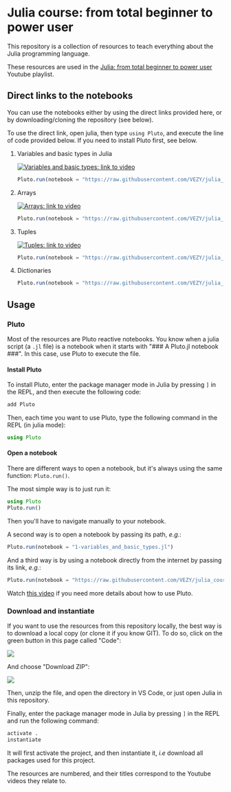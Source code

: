 # Julia course: from total beginner to power user

This repository is a collection of resources to teach everything about the Julia programming language.

These resources are used in the [Julia: from total beginner to power user](https://www.youtube.com/watch?v=ZZJJgQ2IzQQ&list=PLLiJ249IkzRFxZGALbKy75_ZyHxYCUmuk) Youtube playlist.


## Direct links to the notebooks

You can use the notebooks either by using the direct links provided here, or by downloading/cloning the repository (see below).

To use the direct link, open julia, then type `using Pluto`, and execute the line of code provided below. If you need to install Pluto first, see below.

1. Variables and basic types in Julia

    [![Variables and basic types: link to video](http://img.youtube.com/vi/Jip2Ym5DsxQ/0.jpg)](https://youtu.be/Jip2Ym5DsxQ "Variables and basic types")

    ```julia
    Pluto.run(notebook = "https://raw.githubusercontent.com/VEZY/julia_course/main/1-variables_and_basic_types.jl")
    ```

1. Arrays

    [![Arrays: link to video](http://img.youtube.com/vi/VKjIRDBk6qo/0.jpg)](https://youtu.be/VKjIRDBk6qo "Arrays")

    ```julia
    Pluto.run(notebook = "https://raw.githubusercontent.com/VEZY/julia_course/main/2-arrays.jl")
    ```

1. Tuples

    [![Tuples: link to video](http://img.youtube.com/vi/pYTw1LGbRm0/0.jpg)](https://youtu.be/pYTw1LGbRm0 "Tuples")

    ```julia
    Pluto.run(notebook = "https://raw.githubusercontent.com/VEZY/julia_course/main/3-tuples.jl")
    ```

1. Dictionaries

    ```julia
    Pluto.run(notebook = "https://raw.githubusercontent.com/VEZY/julia_course/main/4-dictionnaries.jl")
    ```

## Usage

### Pluto

Most of the resources are Pluto reactive notebooks. You know when a julia script (a `.jl` file) is a notebook when it starts with "### A Pluto.jl notebook ###". In this case, use Pluto to execute the file.

#### Install Pluto

To install Pluto, enter the package manager mode in Julia by pressing `]` in the REPL, and then execute the following code:

```julia
add Pluto
```

Then, each time you want to use Pluto, type the following command in the REPL (in julia mode):

```julia
using Pluto
```

#### Open a notebook

There are different ways to open a notebook, but it's always using the same function: `Pluto.run()`.

The most simple way is to just run it:

```julia
using Pluto
Pluto.run()
```

Then you'll have to navigate manually to your notebook.

A second way is to open a notebook by passing its path, *e.g.*:

```julia
Pluto.run(notebook = "1-variables_and_basic_types.jl")
```

And a third way is by using a notebook directly from the internet by passing its link, *e.g.*:

```julia
Pluto.run(notebook = "https://raw.githubusercontent.com/VEZY/julia_course/main/1-variables_and_basic_types.jl")
```

Watch [this video](https://www.youtube.com/watch?v=jdEqGOv8ycc&list=PLLiJ249IkzRFxZGALbKy75_ZyHxYCUmuk&index=4) if you need more details about how to use Pluto.

### Download and instantiate

If you want to use the resources from this repository locally, the best way is to download a local copy (or clone it if you know GIT). To do so, click on the green button in this page called "Code":

![](www/clone_button.png)

And choose "Download ZIP":

![](www/Download_ZIP.png)

Then, unzip the file, and open the directory in VS Code, or just open Julia in this repository.

Finally, enter the package manager mode in Julia by pressing `]` in the REPL and run the following command:

```julia
activate .
instantiate
```

It will first activate the project, and then instantiate it, *i.e* download all packages used for this project.

The resources are numbered, and their titles correspond to the Youtube videos they relate to.
